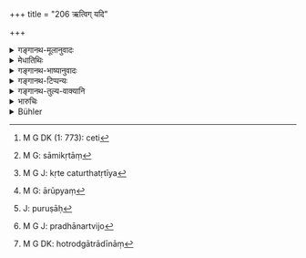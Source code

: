 +++
title = "206 ऋत्विग् यदि"

+++

<details><summary>गङ्गानथ-मूलानुवादः</summary>

If a priest appointed at a sacrifice abandons his work, his associates shall pay him only such share as may be in keeping with the work actually done by him.—(206)
</details>

<details><summary>मेधातिथिः</summary>

संभूयसमुत्थानस्य प्रक्रमो ऽयम् । तत्र वैदिकं तावत् संभूयकार्यम् उदाहरति । **यज्ञो** ज्योतिष्टोमादिः । तत्र यागरूपानेकाङ्गकर्मनिर्वर्तनार्थम् **ऋत्विग् वृतः** "त्वया ममेदं हौत्रं कर्तव्यम् आध्वर्यवम् औद्गात्रं वा" इति[^२०] श्रौतेन विधिनानुष्ठेयम् इत्य् उपगमश् च प्रवर्तितः । कथंचिद् अपाटवादिना सामिकृतं[^२१] यत् **परिहापयेत्** त्यजेत् तदानीं तस्य **देयो** दक्षिण्**आंशः** कर्मानुरूपेण । यावती तस्मिन् क्रतौ दक्षिणा तां निरूप्य चतुर्थे भागे कर्मणः कृते चतुर्थः तृतीये तृतीय[^२२] इत्य् एतद् आनुरूप्यम्[^२३] । **सह कर्तृभिः**। कर्तारः तत्पुरुषाः[^२४] प्रधानर्त्विजां[^२५] होत्रुद्गात्रादीनां[^२६] प्रस्तोतृमैत्रावरुणप्रभृतयः ॥ ८.२०६ ॥


[^२६]:
     M G DK: hotrodgātrādīnāṃ


[^२५]:
     M G J: pradhānartvijo


[^२४]:
     J: puruṣāḥ


[^२३]:
     M G: ārūpyaṃ


[^२२]:
     M G J: kṛte caturthatṛtīya


[^२१]:
     M G: sāmikṛtāṃ


[^२०]:
     M G DK (1: 773): ceti
</details>

<details><summary>गङ्गानथ-भाष्यानुवादः</summary>

This verse introduces the head of ‘Joint Concerns’: and as an example, the author takes up the ease of ‘Joint action’ at Vedic rites.

‘*Sacrifice*’—The Jyotiṣṭoma and the rest. For the proper performance of the numerous details of these sacrifices, when a certain ‘*priest has been appointed*,’—with the words—‘you should perform the duties of the ‘*Hotṛ*,’ or ‘of the *Adhvaryu*,’ or ‘of the *Udgātṛ*,’—and the further condition is made—‘you should do the work according to the
*śrauta-rules*’;—if, on account of his inefficiency or other causes, he
happens to abandon it after it has been half-done,—then the share of the sacrificial fee payable to him shall be in accordance with the amount of work done by him. For instance, if the man goes away after having done only a fourth part of his work, he should be paid the quarter of the third part of the entire ‘fee’ prescribed in connection with the particular sacrifice concerned. This would be ‘*in accordance with the work done*.’

‘*By h* *is* *associates*’—*i.e*., the other priests, the *Hotṛ*, the
*Udgātṛ* and the rest.—(206)
</details>

<details><summary>गङ्गानथ-टिप्पन्यः</summary>

This verse is quoted in *Aparārka* (p. 836);—in *Vivādaratnākara* (p. 118), which adds the following notes:—‘*Svakarma parihāpayet*,’ *i.e*., through sickness or such causes, a part of the sacrificial fee shall be paid to him, after duly considering the total fee payable for the entire sacrifice and the part of the work that may have been done by him;—in
*Parāśaramādhava* (Vyavahāra, p. 222), which explains ‘*sahakartṛbhiḥ*’
as ‘by his colleagues’;—in *Vivādacintāmaṇi* (p. 48), which says that ‘if a priest, through disease or other disability, is unable to perform his work, then he is to be paid his fee in proportion to the work actually done by him;—in *Kṛtyakalpataru* (89b);—and in *Vīramitrodaya* (Vyavahāra, 120a), which explains ‘*sahakartṛbhiḥ*’ as ‘by his collaborators,’—or the meaning may be ‘he should be paid his share of the fee, *along with*, at the same time as, the other priests are paid.’
</details>

<details><summary>गङ्गानथ-तुल्य-वाक्यानि</summary>

[(See Manu below,
388.)]

*Yājñavalkya* (2.265).—‘Among a company of joint workers, if one happen
to be dishonest, the others should expel him without payment; if he happen to omit his share of the work on account of his inability to do it, then he should have it done by another. This same rule applies to the case of sacrificial priests, cultivators and artisans.’

*Vaśiṣṭha* (Aparārka, p. 836).—‘If the Sacrificial Priest fails to
officiate at a sacrifice, or if a Teacher fails to teach, he should be abandoned; one becomes degraded if he abandons them in other circumstances.’

*Nārada* (Aparārka, p. 836).—‘If the Sacrificial Priest happen to be in
trouble, some one else may officiate for him and receive a proportionate share out of the fee payable to the former.’

*Bṛhaspati* (Vivādaratnākara, p. 117).—‘From among men employed in a
common work, if one happen to die, his share of the work should be done by a relation of his, or by his colleagues collectively.’

*Śaṅkha-Likhita* (Do.).—‘If on the approach of the *Savana*, a priest
should happen to die, what should be done is that his work should be completed by his *Sagotra* or by his pupil; if he has no relations, then the sacrificer should appoint another Priest.’
</details>

<details><summary>भारुचिः</summary>

प्रधानर्त्विक् प्रक्रान्तकर्मा यदि **परिहापयेत् स्वकर्म** देशान्तरगमनापाटवादिभिर् अर्थलक्षणैः **तस्य कर्मानुरूप्येण** दक्षिणांशः स्यात् । कथम् । कर्मण[श् चतुर्थे कृते दक्षिणा]या अपि चतुर्भागः । एवं त्रिभागादिष्व् अपि योज्यम् । सह कर्तृभिर् इति [प्रति]प्रस्थातृप्रभृतींस् तत्पुतुषान् आह । अस्यापवादः — ॥ ८.२०५ ॥
</details>

<details><summary>Bühler</summary>

206	If an officiating priest, chosen to perform a sacrifice, abandons his work, a share only (of the fee) in proportion to the work (done) shall be given to him by those who work with him.
</details>
